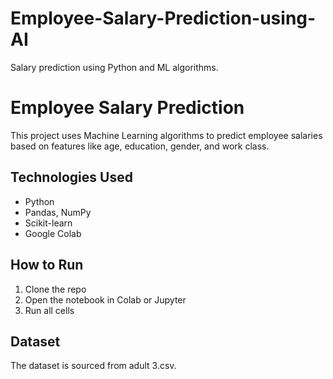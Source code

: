 # Employee-Salary-Prediction-using-AI
Salary prediction using Python and ML algorithms.


# Employee Salary Prediction
This project uses Machine Learning algorithms to predict employee salaries based on features like age, education, gender, and work class.

## Technologies Used
- Python
- Pandas, NumPy
- Scikit-learn
- Google Colab

## How to Run
1. Clone the repo
2. Open the notebook in Colab or Jupyter
3. Run all cells

## Dataset
The dataset is sourced from adult 3.csv.

